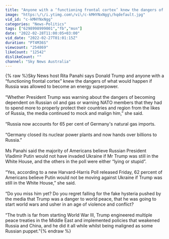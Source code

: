 ```yaml
---
title: "Anyone with a ‘functioning frontal cortex’ knew the dangers of a Russian energy superpower"
image: "https:\/\/i.ytimg.com\/vi\/c-kMHYNxNgg\/hqdefault.jpg"
vid_id: "c-kMHYNxNgg"
categories: "News-Politics"
tags: ["6298998999001","fb","msn"]
date: "2022-02-28T11:00:05+03:00"
vid_date: "2022-02-27T01:01:15Z"
duration: "PT4M36S"
viewcount: "254869"
likeCount: "12542"
dislikeCount: ""
channel: "Sky News Australia"
---
```

{% raw %}Sky News host Rita Panahi says Donald Trump and anyone with a “functioning frontal cortex” knew the dangers of what would happen if Russia was allowed to become an energy superpower.<br /><br />“Whether President Trump was warning about the dangers of becoming dependent on Russian oil and gas or warning NATO members that they had to spend more to properly protect their countries and region from the likes of Russia, the media continued to mock and malign him,” she said. <br /><br />“Russia now accounts for 65 per cent of Germany's natural gas imports. <br /><br />“Germany closed its nuclear power plants and now hands over billions to Russia.”<br /><br />Ms Panahi said the majority of Americans believe Russian President Vladimir Putin would not have invaded Ukraine if Mr Trump was still in the White House, and the others in the poll were either “lying or stupid”.<br /><br />“Yes, according to a new Harvard-Harris Poll released Friday, 62 percent of Americans believe Putin would not be moving against Ukraine if Trump was still in the White House,” she said. <br /><br />“Do you miss him yet? Do you regret falling for the fake hysteria pushed by the media that Trump was a danger to world peace, that he was going to start world wars and usher in an age of violence and conflict?<br /><br />“The truth is far from starting World War III, Trump engineered multiple peace treaties in the Middle East and implemented policies that weakened Russia and China, and he did it all while whilst being maligned as some Russian puppet.”{% endraw %}
